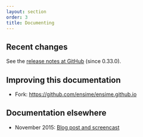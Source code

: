 ```yaml
---
layout: section
order: 3
title: Documenting
---
```


## Recent changes

See the [release notes at GitHub](https://github.com/ensime/ensime-atom/releases/) (since 0.33.0).

## Improving this documentation

- Fork: https://github.com/ensime/ensime.github.io

## Documentation elsewhere

-  November 2015: [Blog post and screencast](http://underscore.io/blog/posts/2015/11/03/atom.html)

